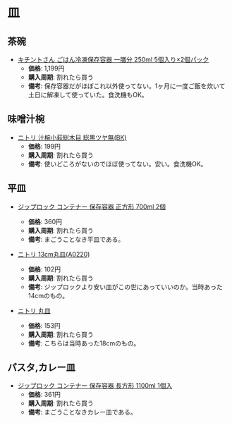皿
====

茶碗
----

- [キチントさん ごはん冷凍保存容器 一膳分 250ml 5個入り×2個パック](https://www.amazon.co.jp/dp/B00ZFOMH0C/)
  - **価格**: 1,199円
  - **購入周期**: 割れたら買う
  - **備考**: 保存容器だがほぼこれ以外使ってない。1ヶ月に一度ご飯を炊いて土日に解凍して使っていた。食洗機もOK。

味噌汁椀
----

- [ニトリ 汁椀小萩総木目 総黒ツヤ無(BK) ](https://www.nitori-net.jp/store/ja/ec/KitchenGoodsTableware/Tableware/TablewareDonburi/8902311s)
  - **価格**: 199円
  - **購入周期**: 割れたら買う
  - **備考**: 使いどころがないのでほぼ使ってない。安い。食洗機OK。

平皿
----

- [ジップロック コンテナー 保存容器 正方形 700ml 2個](https://www.amazon.co.jp/dp/B01B7N6FL6/)
  - **価格**: 360円
  - **購入周期**: 割れたら買う
  - **備考**: まごうことなき平皿である。

- [ニトリ 13cm丸皿(A0220) ](https://www.nitori-net.jp/store/ja/ec/KitchenGoodsTableware/Tableware/TablewareHirazara/8968126s)
  - **価格**: 102円
  - **購入周期**: 割れたら買う
  - **備考**: ジップロックより安い皿がこの世にあっていいのか。当時あった14cmのもの。

- [ニトリ 丸皿](https://www.nitori-net.jp/store/ja/ec/KitchenGoodsTableware/Tableware/TablewareHirazara/8968122s)
  - **価格**: 153円
  - **購入周期**: 割れたら買う
  - **備考**: こちらは当時あった18cmのもの。

パスタ,カレー皿
----

- [ジップロック コンテナー 保存容器 長方形 1100ml 1個入](https://www.amazon.co.jp/dp/B01B61J7Y6/)
  - **価格**: 361円
  - **購入周期**: 割れたら買う
  - **備考**: まごうことなきカレー皿である。
